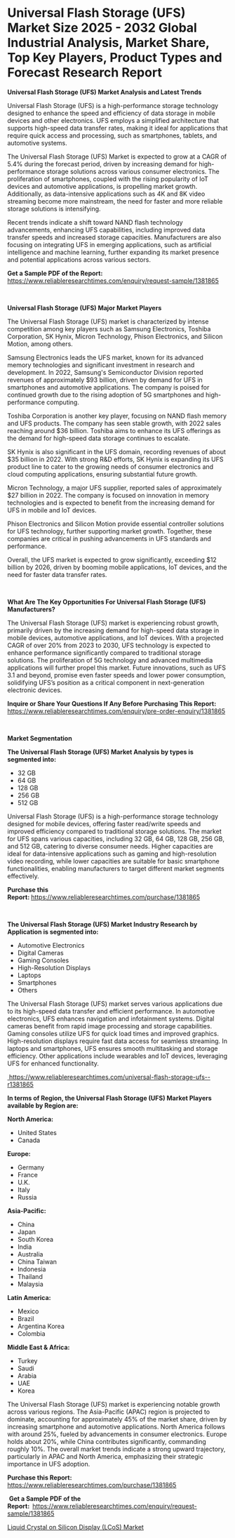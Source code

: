 <p><h1>Universal Flash Storage (UFS) Market Size 2025 - 2032 Global Industrial Analysis, Market Share, Top Key Players, Product Types and Forecast Research Report</h1></p><p><strong>Universal Flash Storage (UFS) Market Analysis and Latest Trends</strong></p>
<p><p>Universal Flash Storage (UFS) is a high-performance storage technology designed to enhance the speed and efficiency of data storage in mobile devices and other electronics. UFS employs a simplified architecture that supports high-speed data transfer rates, making it ideal for applications that require quick access and processing, such as smartphones, tablets, and automotive systems.</p><p>The Universal Flash Storage (UFS) Market is expected to grow at a CAGR of 5.4% during the forecast period, driven by increasing demand for high-performance storage solutions across various consumer electronics. The proliferation of smartphones, coupled with the rising popularity of IoT devices and automotive applications, is propelling market growth. Additionally, as data-intensive applications such as 4K and 8K video streaming become more mainstream, the need for faster and more reliable storage solutions is intensifying. </p><p>Recent trends indicate a shift toward NAND flash technology advancements, enhancing UFS capabilities, including improved data transfer speeds and increased storage capacities. Manufacturers are also focusing on integrating UFS in emerging applications, such as artificial intelligence and machine learning, further expanding its market presence and potential applications across various sectors.</p></p>
<p><strong>Get a Sample PDF of the Report:&nbsp;</strong> <a href="https://www.reliableresearchtimes.com/enquiry/request-sample/1381865?utm_campaign=2633&utm_medium=2&utm_source=Github&utm_content=ia&utm_term=06042025&utm_id=universal-flash-storage-ufs">https://www.reliableresearchtimes.com/enquiry/request-sample/1381865</a></p>
<p>&nbsp;</p>
<p><strong>Universal Flash Storage (UFS) Major Market Players</strong></p>
<p><p>The Universal Flash Storage (UFS) market is characterized by intense competition among key players such as Samsung Electronics, Toshiba Corporation, SK Hynix, Micron Technology, Phison Electronics, and Silicon Motion, among others. </p><p>Samsung Electronics leads the UFS market, known for its advanced memory technologies and significant investment in research and development. In 2022, Samsung's Semiconductor Division reported revenues of approximately $93 billion, driven by demand for UFS in smartphones and automotive applications. The company is poised for continued growth due to the rising adoption of 5G smartphones and high-performance computing.</p><p>Toshiba Corporation is another key player, focusing on NAND flash memory and UFS products. The company has seen stable growth, with 2022 sales reaching around $36 billion. Toshiba aims to enhance its UFS offerings as the demand for high-speed data storage continues to escalate.</p><p>SK Hynix is also significant in the UFS domain, recording revenues of about $35 billion in 2022. With strong R&D efforts, SK Hynix is expanding its UFS product line to cater to the growing needs of consumer electronics and cloud computing applications, ensuring substantial future growth.</p><p>Micron Technology, a major UFS supplier, reported sales of approximately $27 billion in 2022. The company is focused on innovation in memory technologies and is expected to benefit from the increasing demand for UFS in mobile and IoT devices.</p><p>Phison Electronics and Silicon Motion provide essential controller solutions for UFS technology, further supporting market growth. Together, these companies are critical in pushing advancements in UFS standards and performance.</p><p>Overall, the UFS market is expected to grow significantly, exceeding $12 billion by 2026, driven by booming mobile applications, IoT devices, and the need for faster data transfer rates.</p></p>
<p>&nbsp;</p>
<p><strong>What Are The Key Opportunities For Universal Flash Storage (UFS) Manufacturers?</strong></p>
<p><p>The Universal Flash Storage (UFS) market is experiencing robust growth, primarily driven by the increasing demand for high-speed data storage in mobile devices, automotive applications, and IoT devices. With a projected CAGR of over 20% from 2023 to 2030, UFS technology is expected to enhance performance significantly compared to traditional storage solutions. The proliferation of 5G technology and advanced multimedia applications will further propel this market. Future innovations, such as UFS 3.1 and beyond, promise even faster speeds and lower power consumption, solidifying UFS’s position as a critical component in next-generation electronic devices.</p></p>
<p><strong>Inquire or Share Your Questions If Any Before Purchasing This Report:</strong> <a href="https://www.reliableresearchtimes.com/enquiry/pre-order-enquiry/1381865?utm_campaign=2633&utm_medium=2&utm_source=Github&utm_content=ia&utm_term=06042025&utm_id=universal-flash-storage-ufs">https://www.reliableresearchtimes.com/enquiry/pre-order-enquiry/1381865</a></p>
<p>&nbsp;</p>
<p><strong>Market Segmentation</strong></p>
<p><strong>The Universal Flash Storage (UFS) Market Analysis by types is segmented into:</strong></p>
<p><ul><li>32 GB</li><li>64 GB</li><li>128 GB</li><li>256 GB</li><li>512 GB</li></ul></p>
<p><p>Universal Flash Storage (UFS) is a high-performance storage technology designed for mobile devices, offering faster read/write speeds and improved efficiency compared to traditional storage solutions. The market for UFS spans various capacities, including 32 GB, 64 GB, 128 GB, 256 GB, and 512 GB, catering to diverse consumer needs. Higher capacities are ideal for data-intensive applications such as gaming and high-resolution video recording, while lower capacities are suitable for basic smartphone functionalities, enabling manufacturers to target different market segments effectively.</p></p>
<p><strong>Purchase this Report:&nbsp;</strong><a href="https://www.reliableresearchtimes.com/purchase/1381865?utm_campaign=2633&utm_medium=2&utm_source=Github&utm_content=ia&utm_term=06042025&utm_id=universal-flash-storage-ufs">https://www.reliableresearchtimes.com/purchase/1381865</a></p>
<p>&nbsp;</p>
<p><strong>The Universal Flash Storage (UFS) Market Industry Research by Application is segmented into:</strong></p>
<p><ul><li>Automotive Electronics</li><li>Digital Cameras</li><li>Gaming Consoles</li><li>High-Resolution Displays</li><li>Laptops</li><li>Smartphones</li><li>Others</li></ul></p>
<p><p>The Universal Flash Storage (UFS) market serves various applications due to its high-speed data transfer and efficient performance. In automotive electronics, UFS enhances navigation and infotainment systems. Digital cameras benefit from rapid image processing and storage capabilities. Gaming consoles utilize UFS for quick load times and improved graphics. High-resolution displays require fast data access for seamless streaming. In laptops and smartphones, UFS ensures smooth multitasking and storage efficiency. Other applications include wearables and IoT devices, leveraging UFS for enhanced functionality.</p></p>
<p><a href="https://www.reliableresearchtimes.com/universal-flash-storage-ufs--r1381865?utm_campaign=2633&utm_medium=2&utm_source=Github&utm_content=ia&utm_term=06042025&utm_id=universal-flash-storage-ufs">&nbsp;https://www.reliableresearchtimes.com/universal-flash-storage-ufs--r1381865</a></p>
<p><strong>In terms of Region, the Universal Flash Storage (UFS) Market Players available by Region are:</strong></p>
<p>
    <p> <strong> North America: </strong>
        <ul>
            <li>United States</li>
            <li>Canada</li>
        </ul>
        </p> 
    <p> <strong> Europe: </strong>
        <ul>
            <li>Germany</li>
            <li>France</li>
            <li>U.K.</li>
            <li>Italy</li>
            <li>Russia</li>
        </ul>
        </p> 
    <p> <strong> Asia-Pacific: </strong>
        <ul>
            <li>China</li>
            <li>Japan</li>
            <li>South Korea</li>
            <li>India</li>
            <li>Australia</li>
            <li>China Taiwan</li>
            <li>Indonesia</li>
            <li>Thailand</li>
            <li>Malaysia</li>
        </ul>
        </p> 
    <p> <strong> Latin America: </strong>
        <ul>
            <li>Mexico</li>
            <li>Brazil</li>
            <li>Argentina Korea</li>
            <li>Colombia</li>
        </ul>
        </p> 
    <p> <strong> Middle East & Africa: </strong>
        <ul>
            <li>Turkey</li>
            <li>Saudi</li>
            <li>Arabia</li>
            <li>UAE</li>
            <li>Korea</li>
        </ul>
    </p>
    </p>
<p><p>The Universal Flash Storage (UFS) market is experiencing notable growth across various regions. The Asia-Pacific (APAC) region is projected to dominate, accounting for approximately 45% of the market share, driven by increasing smartphone and automotive applications. North America follows with around 25%, fueled by advancements in consumer electronics. Europe holds about 20%, while China contributes significantly, commanding roughly 10%. The overall market trends indicate a strong upward trajectory, particularly in APAC and North America, emphasizing their strategic importance in UFS adoption.</p></p>
<p><strong>Purchase this Report: </strong><a href="https://www.reliableresearchtimes.com/purchase/1381865?utm_campaign=2633&utm_medium=2&utm_source=Github&utm_content=ia&utm_term=06042025&utm_id=universal-flash-storage-ufs">https://www.reliableresearchtimes.com/purchase/1381865</a></p>
<p>&nbsp;<strong>Get a Sample PDF of the Report:&nbsp;&nbsp;</strong><a href="https://www.reliableresearchtimes.com/enquiry/request-sample/1381865?utm_campaign=2633&utm_medium=2&utm_source=Github&utm_content=ia&utm_term=06042025&utm_id=universal-flash-storage-ufs">https://www.reliableresearchtimes.com/enquiry/request-sample/1381865</a></p>
<p><strong></strong></p>
<p><p><a href="https://github.com/ElviraLeka1962/Market-Research-Report-List-1/blob/main/liquid-crystal-on-silicon-display-lcos-market.md?utm_campaign=2633&utm_medium=2&utm_source=Github&utm_content=ia&utm_term=06042025&utm_id=universal-flash-storage-ufs">Liquid Crystal on Silicon Display (LCoS) Market</a></p></p>